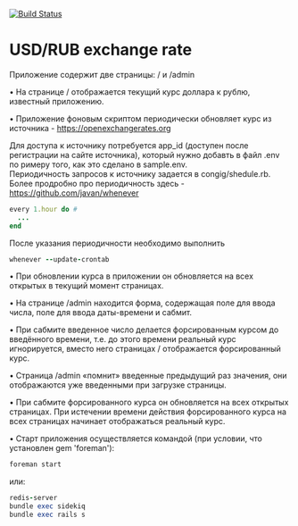 [![Build Status](https://travis-ci.org/bdisney/usd_rub_exchange_rate.svg?branch=master)](https://travis-ci.org/bdisney/usd_rub_exchange_rate)

# USD/RUB exchange rate 

Приложение содержит две страницы: / и /admin

• На странице / отображается текущий курс доллара к рублю, известный
приложению.

• Приложение фоновым скриптом периодически обновляет курс из источника - https://openexchangerates.org

Для доступа к источнику потребуется app_id (доступен после регистрации на сайте источника), который нужно добавть в файл .env по римеру того, как это сделано в sample.env.  
Периодичность запросов к источнику задается в congig/shedule.rb. Более продробно про периодичность здесь - https://github.com/javan/whenever

```ruby
every 1.hour do # 
  ...
end
```    

После указания периодичности необходимо выполнить

```ruby
whenever --update-crontab 
```    

• При обновлении курса в приложении он обновляется на всех открытых в
текущий момент страницах.

• На странице /admin находится форма, содержащая поле для ввода числа,
поле для ввода даты-времени и сабмит.

• При сабмите введенное число делается форсированным курсом до введённого
времени, т.е. до этого времени реальный курс игнорируется, вместо него
страницах / отображается форсированный курс. 

• Страница /admin «помнит» введенные предыдущий раз значения, они
отображаются уже введенными при загрузке страницы.

• При сабмите форсированного курса он обновляется на всех
открытых страницах. При истечении времени действия форсированного
курса на всех страницах начинает отображаться реальный курс.

• Старт приложения осуществляется командой (при условии, что установлен gem 'foreman'): 
```ruby
foreman start

```  
или:

```ruby
redis-server
bundle exec sidekiq
bundle exec rails s
```  
